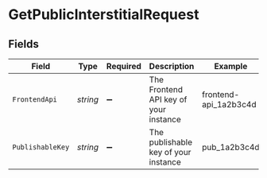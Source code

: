 # GetPublicInterstitialRequest


## Fields

| Field                                 | Type                                  | Required                              | Description                           | Example                               |
| ------------------------------------- | ------------------------------------- | ------------------------------------- | ------------------------------------- | ------------------------------------- |
| `FrontendApi`                         | *string*                              | :heavy_minus_sign:                    | The Frontend API key of your instance | frontend-api_1a2b3c4d                 |
| `PublishableKey`                      | *string*                              | :heavy_minus_sign:                    | The publishable key of your instance  | pub_1a2b3c4d                          |